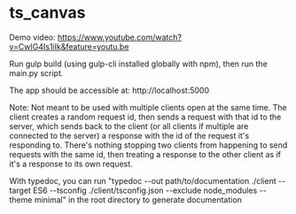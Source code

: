 # ts_canvas

Demo video: https://www.youtube.com/watch?v=CwIG4Is1iIk&feature=youtu.be

Run gulp build (using gulp-cli installed globally with npm), then run the main.py script.

The app should be accessible at:
http://localhost:5000

Note: Not meant to be used with multiple clients open at the same time.
The client creates a random request id, then sends a request with that id to the server,
which sends back to the client (or all clients if multiple are connected to the server) a response
with the id of the request it's responding to. There's nothing stopping two clients from
happening to send requests with the same id, then treating a response to the other client as if
it's a response to its own request.

With typedoc, you can run "typedoc --out path/to/documentation ./client --target ES6 --tsconfig ./client/tsconfig.json --exclude node_modules --theme minimal" in the root directory to generate documentation

